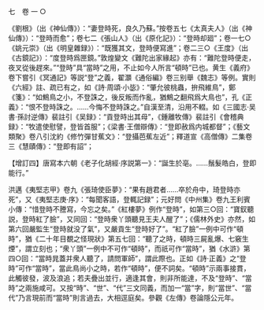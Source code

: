 七　卷 一 ○

《劉根》（出《神仙傳》）：“妻登時死，良久乃蘇。”按卷五七《太真夫人》（出《神仙傳》）：“登時而愈”；卷七二《張山人》（出《原化記》）：“登時却廻”；卷一七○《姚元崇》（出《明皇雜録》）：“既獲其文，登時便寫進”；卷二三○《王度》（出《古鏡記》）：“度登時爲匣鏡。”敦煌變文《難陀出家緣起》亦有：“難陀登時便走，夜叉從後趕來。”“登時”具“當時”之用，不止如今人所言“頓時”已也。黄生《義府》卷下嘗引《冥通記》等説“登”之義，翟灝《通俗編》卷三别舉《魏志》等例。實則《六經》註、疏已有之，如《詩·周頌·小毖》：“肇允彼桃蟲，拚飛維鳥”，鄭《箋》：“如鷦鳥之小，不登誅之，後反叛而作亂，猶鷦之翻飛爲大鳥也”，孔《正義》：“恨不登時誅之。……今悔不登時誅之。”自漢至清，沿用不輟。如《三國志·吴書·孫討逆傳》裴註引《吴録》：“貢登時出其母”，《鍾離牧傳》裴註引《會稽典録》：“牧遣使慰譬，登皆首服”；《梁書·王僧辯傳》：“登即赦爲内城都督”；《藝文類聚》卷八引沈約《修竹彈甘蕉文》：“登攝芭蕉左近”；釋道宣《高僧傳》二集卷三《慧賾傳》：“登即有詔”；

【增訂四】唐寫本六朝《老子化胡經·序説第一》：“誕生於亳。……鬚髮皓白，登即能行。”

洪邁《夷堅志甲》卷九《張琦使臣夢》：“果有趙君者……卒於舟中，琦登時亦死”，又《夷堅志庚·序》：“每聞客語，登輒記録”；元好問《中州集》卷九王利賓小傳：“惜登時不謄寫，今忘之矣。”《紅樓夢》例作“登時”，如第三○回：“寶釵聽説，登時紅了臉”，又同回：“登時衆丫頭聽見王夫人醒了”；《儒林外史》亦然，如第六回嚴監生“登時就没了氣”，又嚴貢生“登時好了”。“紅了臉”一例中可作“頓時”，猶《二十年目覩之怪現狀》第五七回：“聽了之時，頓時三屍亂爆、七竅生煙”，謂立刻也；“衆丫頭”一例中不可作“頓時”，而祇可作“當時”，猶《水滸》第四○回：“當時晁蓋并衆人聽了，請問軍師”，謂此際也。正如《詩·正義》之“登時”可作“當時”，當此鳥尚小之時，若作“頓時”，便不詞矣。“頓時”示兩事接貫，此觸彼發，波及浪追；若夫疊出並行，適逢其會，則非所能達，不及“登時”、“當時”之兩施咸可。又按“時”、“世”、“代”三文同義，而加一“當”字，則“當世”、“當代”乃言現前而“當時”則言過去，大相逕庭矣。參觀《左傳》卷論隱公元年。